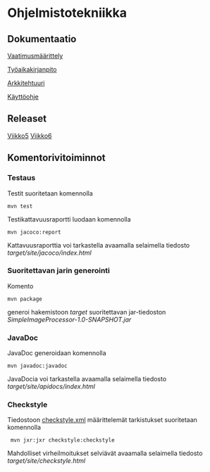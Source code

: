 # Ohjelmistotekniikka

## Dokumentaatio
[Vaatimusmäärittely](https://github.com/tumajote/ot-harjoitustyo/blob/master/dokumentaatio/vaatimusmaarittely.md)

[Työaikakirjanpito](https://github.com/tumajote/ot-harjoitustyo/blob/master/dokumentaatio/tuntikirjanpito.md)

[Arkkitehtuuri](https://github.com/tumajote/ot-harjoitustyo/blob/master/dokumentaatio/arkkitehtuuri.md)

[Käyttöohje](https://github.com/tumajote/ot-harjoitustyo/blob/master/dokumentaatio/kayttoohje.md)


## Releaset

[Viikko5](https://github.com/tumajote/ot-harjoitustyo/releases/tag/viikko5)
[Viikko6](https://github.com/tumajote/ot-harjoitustyo/releases/tag/Viikko6)

## Komentorivitoiminnot

### Testaus

Testit suoritetaan komennolla

```
mvn test
```

Testikattavuusraportti luodaan komennolla

```
mvn jacoco:report
```

Kattavuusraporttia voi tarkastella avaamalla selaimella tiedosto _target/site/jacoco/index.html_

### Suoritettavan jarin generointi

Komento

```
mvn package
```

generoi hakemistoon _target_ suoritettavan jar-tiedoston _SimpleImageProcessor-1.0-SNAPSHOT.jar_

### JavaDoc

JavaDoc generoidaan komennolla

```
mvn javadoc:javadoc
```

JavaDocia voi tarkastella avaamalla selaimella tiedosto _target/site/apidocs/index.html_

### Checkstyle

Tiedostoon [checkstyle.xml](https://github.com/tumajote/ot-harjoitustyo/blob/master/SimpleImageProcessor/checkstyle.xml) määrittelemät tarkistukset suoritetaan komennolla

```
 mvn jxr:jxr checkstyle:checkstyle
```

Mahdolliset virheilmoitukset selviävät avaamalla selaimella tiedosto _target/site/checkstyle.html_

